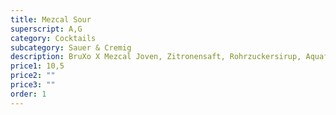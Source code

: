 ```yaml
---
title: Mezcal Sour
superscript: A,G
category: Cocktails
subcategory: Sauer & Cremig
description: BruXo X Mezcal Joven, Zitronensaft, Rohrzuckersirup, Aquafaba
price1: 10,5
price2: ""
price3: ""
order: 1
---
```

